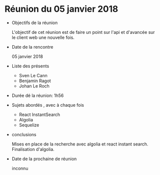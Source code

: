 # Réunion du 05 janvier 2018


- Objectifs de la réunion

  L'objectif de cet réunion est de faire un point sur l'api et d'avancée sur le client web une nouvelle fois.


- Date de la rencontre

  05 janvier 2018

- Liste des  présents

  - Sven Le Cann
  - Benjamin Ragot
  - Johan Le Roch

- Durée dé la réunion: 1h56

- Sujets abordés , avec à chaque fois 

  - React InstantSearch
  - Algolia
  - Sequelize

- conclusions

  Mises en place de la recherche avec algolia et react instant search. Finalisation d'algolia.

- Date de la prochaine de réunion
  
  inconnu
